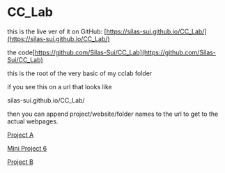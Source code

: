 # CC_Lab
 
this is the live ver of it on GitHub: [https://silas-sui.github.io/CC_Lab/](https://silas-sui.github.io/CC_Lab/)

the code[https://github.com/Silas-Sui/CC_Lab](https://github.com/Silas-Sui/CC_Lab)

this is the root of the very basic of my cclab folder

if you see this on a url that looks like

silas-sui.github.io/CC_Lab/

then you can append project/website/folder names to the url to get to the actual webpages.

[Project A](Project_A_Silas)

[Mini Project 6](Particles)

[Project  B](Project_B)